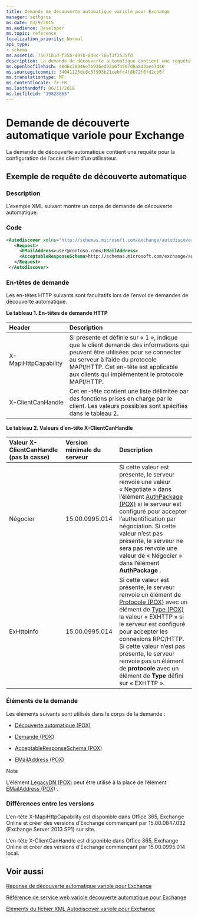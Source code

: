 ```yaml
---
title: Demande de découverte automatique variole pour Exchange
manager: sethgros
ms.date: 03/9/2015
ms.audience: Developer
ms.topic: reference
localization_priority: Normal
api_type:
- schema
ms.assetid: 75671b1d-f35b-497b-8d8c-706f3f2535fd
description: La demande de découverte automatique contient une requête pour la configuration de l’accès client d’un utilisateur.
ms.openlocfilehash: 48d6c30946e75936ed93a6f4507d8a8d3ae47d40
ms.sourcegitcommit: 34041125dc8c5f993b21cebfc4f8b72f0fd2cb6f
ms.translationtype: MT
ms.contentlocale: fr-FR
ms.lasthandoff: 06/11/2018
ms.locfileid: "19828865"
---
```

# <a name="pox-autodiscover-request-for-exchange"></a>Demande de découverte automatique variole pour Exchange

La demande de découverte automatique contient une requête pour la configuration de l’accès client d’un utilisateur.
  
## <a name="autodiscover-request-example"></a>Exemple de requête de découverte automatique

### <a name="description"></a>Description

L’exemple XML suivant montre un corps de demande de découverte automatique.
  
### <a name="code"></a>Code

```XML
<Autodiscover xmlns="http://schemas.microsoft.com/exchange/autodiscover/outlook/requestschema/2006">
   <Request>
     <EMailAddress>user@contoso.com</EMailAddress>
     <AcceptableResponseSchema>http://schemas.microsoft.com/exchange/autodiscover/outlook/responseschema/2006a</AcceptableResponseSchema>
   </Request>
 </Autodiscover>
```

### <a name="request-headers"></a>En-têtes de demande

Les en-têtes HTTP suivants sont facultatifs lors de l’envoi de demandes de découverte automatique.
  
**Le tableau 1. En-têtes de demande HTTP**

|**Header**|**Description**|
|:-----|:-----|
|X-MapiHttpCapability  <br/> |Si présente et définie sur « 1 », indique que le client demande des informations qui peuvent être utilisées pour se connecter au serveur à l’aide du protocole MAPI/HTTP. Cet en-tête est applicable aux clients qui implémentent le protocole MAPI/HTTP.  <br/> |
|X-ClientCanHandle  <br/> |Cet en-tête contient une liste délimitée par des fonctions prises en charge par le client. Les valeurs possibles sont spécifiés dans le tableau 2.  <br/> |
   
**Le tableau 2. Valeurs d’en-tête X-ClientCanHandle**

|**Valeur X-ClientCanHandle (pas la casse)**|**Version minimale du serveur**|**Description**|
|:-----|:-----|:-----|
|Négocier  <br/> |15.00.0995.014  <br/> |Si cette valeur est présente, le serveur renvoie une valeur « Negotiate » dans l’élément [AuthPackage (POX)](authpackage-pox.md) si le serveur est configuré pour accepter l’authentification par négociation. Si cette valeur n’est pas présente, le serveur ne sera pas renvoie une valeur de « Négocier » dans l’élément **AuthPackage** .  <br/> |
|ExHttpInfo  <br/> |15.00.0995.014  <br/> |Si cette valeur est présente, le serveur renvoie un élément de [Protocole (POX)](protocol-pox.md) avec un élément de [Type (POX)](type-pox.md) la valeur « EXHTTP » si le serveur est configuré pour accepter les connexions RPC/HTTP. Si cette valeur n’est pas présente, le serveur renvoie pas un élément de **protocole** avec un élément de **Type** défini sur « EXHTTP ».  <br/> |
   
### <a name="request-elements"></a>Éléments de la demande

Les éléments suivants sont utilisés dans le corps de la demande :
  
- [Découverte automatique (POX)](autodiscover-pox.md)
    
- [Demande (POX)](request-pox.md)
    
- [AcceptableResponseSchema (POX)](acceptableresponseschema-pox.md)
    
- [EMailAddress (POX)](emailaddress-pox.md)
    
> [!NOTE]
> L’élément [LegacyDN (POX)](legacydn-pox.md) peut être utilisé à la place de l’élément [EMailAddress (POX)](emailaddress-pox.md) . 
  
### <a name="version-differences"></a>Différences entre les versions

L’en-tête X-MapiHttpCapability est disponible dans Office 365, Exchange Online et créer des versions d’Exchange commençant par 15.00.0847.032 (Exchange Server 2013 SP1) sur site.
  
L’en-tête X-ClientCanHandle est disponible dans Office 365, Exchange Online et créer des versions d’Exchange commençant par 15.00.0995.014 local.
  
## <a name="see-also"></a>Voir aussi



[Réponse de découverte automatique variole pour Exchange](pox-autodiscover-response-for-exchange.md)


[Référence de service web variole découverte automatique pour Exchange](pox-autodiscover-web-service-reference-for-exchange.md)
  
[Éléments du fichier XML Autodiscover variole pour Exchange](pox-autodiscover-xml-elements-for-exchange.md)

